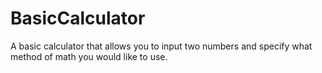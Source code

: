 # BasicCalculator
A basic calculator that allows you to input two numbers and specify what method of math you would like to use.
